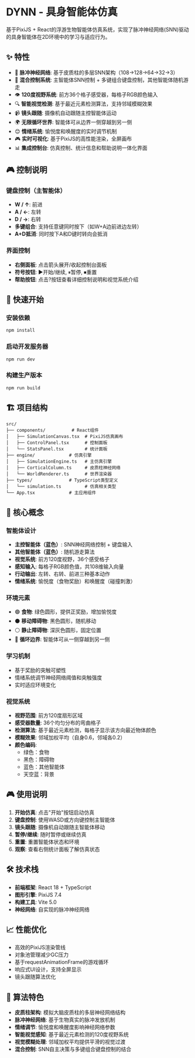 # DYNN - 具身智能体仿真

基于PixiJS + React的浮游生物智能体仿真系统，实现了脉冲神经网络(SNN)驱动的具身智能体在2D环境中的学习与适应行为。

## ✨ 特性

- 🧠 **脉冲神经网络**: 基于皮质柱的多层SNN架构（108→128→64→32→3）
- 🤖 **混合控制系统**: 主智能体SNN控制 + 多键组合键盘控制，其他智能体随机游走
- 👁️ **120度视野系统**: 前方36个格子感受器，每格子RGB颜色输入
- 🔍 **智能视觉检测**: 基于最近元素检测算法，支持邻域模糊效果
- 📹 **镜头跟随**: 摄像机自动跟随主控智能体运动
- 🌍 **无限循环世界**: 智能体可从边界一侧穿越到另一侧
- 😊 **情绪系统**: 愉悦度和唤醒度的实时调节机制
- 🎮 **实时可视化**: 基于PixiJS的高性能渲染，全屏画布
- 📊 **集成控制台**: 仿真控制、统计信息和帮助说明一体化界面

## 🎮 控制说明

### 键盘控制（主智能体）
- **W / ↑**: 前进
- **A / ←**: 左转
- **D / →**: 右转
- **多键组合**: 支持任意键同时按下（如W+A边前进边左转）
- **A+D抵消**: 同时按下A和D键时转向会抵消

### 界面控制
- **右侧面板**: 点击箭头展开/收起控制台面板
- **符号按钮**: ▶开始/继续, ⏸暂停, ⏹重置
- **帮助按钮**: 点击?按钮查看详细控制说明和视觉系统介绍

## 🚀 快速开始

### 安装依赖
```bash
npm install
```

### 启动开发服务器
```bash
npm run dev
```

### 构建生产版本
```bash
npm run build
```

## 🏗️ 项目结构

```
src/
├── components/          # React组件
│   ├── SimulationCanvas.tsx  # PixiJS仿真画布
│   ├── ControlPanel.tsx      # 控制面板
│   └── StatsPanel.tsx        # 统计面板
├── engine/             # 仿真引擎
│   ├── SimulationEngine.ts   # 主仿真引擎
│   ├── CorticalColumn.ts     # 皮质柱神经网络
│   └── WorldRenderer.ts      # 世界渲染器
├── types/              # TypeScript类型定义
│   └── simulation.ts         # 仿真相关类型
└── App.tsx             # 主应用组件
```

## 🎯 核心概念

### 智能体设计
- **主控智能体（蓝色）**: SNN神经网络控制 + 键盘输入
- **其他智能体（蓝色）**: 随机游走算法
- **视觉系统**: 前方120度视野，36个感受格子
- **感知输入**: 每格子RGB颜色值，共108维输入向量
- **行动输出**: 左转、右转、前进三种基本动作
- **情绪系统**: 愉悦度（食物奖励）和唤醒度（碰撞刺激）

### 环境元素
- 🟢 **食物**: 绿色圆形，提供正奖励，增加愉悦度
- ⚫ **移动障碍物**: 黑色圆形，随机移动
- ⚪ **静止障碍物**: 深灰色圆形，固定位置
- 🔵 **循环边界**: 智能体可从一侧穿越到另一侧

### 学习机制
- 基于奖励的突触可塑性
- 情绪系统调节神经网络阈值和突触强度
- 实时适应环境变化

### 视觉系统
- **视野范围**: 前方120度扇形区域
- **感受器数量**: 36个均匀分布的弯曲格子
- **检测算法**: 基于最近元素检测，每格子显示该方向最近物体颜色
- **模糊效果**: 邻域加权平均（自身0.6，邻域各0.2）
- **颜色编码**: 
  - 绿色：食物
  - 黑色：障碍物
  - 蓝色：其他智能体
  - 天空蓝：背景

## 🎮 使用说明

1. **开始仿真**: 点击"开始"按钮启动仿真
2. **键盘控制**: 使用WASD或方向键控制主智能体
3. **镜头跟随**: 摄像机自动跟随主智能体移动
4. **暂停/继续**: 随时暂停或继续仿真
5. **重置**: 重置智能体状态和环境
6. **观察**: 查看右侧统计面板了解仿真状态

## 🛠️ 技术栈

- **前端框架**: React 18 + TypeScript
- **图形引擎**: PixiJS 7.4
- **构建工具**: Vite 5.0
- **神经网络**: 自实现的脉冲神经网络

## 📈 性能优化

- 高效的PixiJS渲染管线
- 对象池管理减少GC压力
- 基于requestAnimationFrame的游戏循环
- 响应式UI设计，支持全屏显示
- 镜头跟随算法优化

## 🔬 算法特色

- **皮质柱架构**: 模拟大脑皮质柱的多层神经网络结构
- **脉冲神经网络**: 基于生物真实的脉冲发放机制
- **情绪调节**: 愉悦度和唤醒度影响神经网络参数
- **智能视觉感知**: 基于最近元素检测的120度视野系统
- **视觉模糊处理**: 邻域加权平均提供平滑的视觉过渡
- **混合控制**: SNN自主决策与多键组合键盘控制的结合
